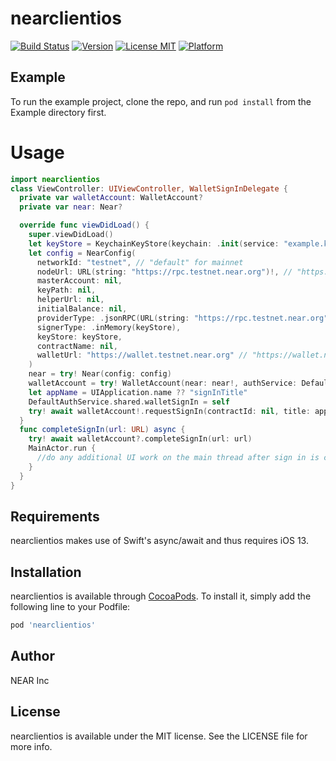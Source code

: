 # nearclientios

[![Build Status](https://travis-ci.com/nearprotocol/near-client-ios.svg?branch=master)](https://travis-ci.com/nearprotocol/near-client-ios)
[![Version](https://img.shields.io/cocoapods/v/nearclientios.svg?style=flat)](https://cocoapods.org/pods/nearclientios)
[![License MIT](https://img.shields.io/github/license/nearprotocol/near-client-ios)](https://github.com/nearprotocol/near-client-ios/blob/master/LICENSE)
[![Platform](https://img.shields.io/cocoapods/p/nearclientios.svg?style=flat)](https://cocoapods.org/pods/nearclientios)

## Example

To run the example project, clone the repo, and run `pod install` from the Example directory first.

# Usage

```swift
import nearclientios
class ViewController: UIViewController, WalletSignInDelegate {
  private var walletAccount: WalletAccount?
  private var near: Near?

  override func viewDidLoad() {
    super.viewDidLoad()
    let keyStore = KeychainKeyStore(keychain: .init(service: "example.keystore"))
    let config = NearConfig(
      networkId: "testnet", // "default" for mainnet 
      nodeUrl: URL(string: "https://rpc.testnet.near.org")!, // "https://rpc.mainnet.near.org" for mainnet
      masterAccount: nil,
      keyPath: nil,
      helperUrl: nil,
      initialBalance: nil,
      providerType: .jsonRPC(URL(string: "https://rpc.testnet.near.org")!), // "https://rpc.mainnet.near.org" for mainnet
      signerType: .inMemory(keyStore),
      keyStore: keyStore,
      contractName: nil,
      walletUrl: "https://wallet.testnet.near.org" // "https://wallet.near.org" for mainnet
    )
    near = try! Near(config: config)
    walletAccount = try! WalletAccount(near: near!, authService: DefaultAuthService.shared)
    let appName = UIApplication.name ?? "signInTitle"
    DefaultAuthService.shared.walletSignIn = self
    try! await walletAccount!.requestSignIn(contractId: nil, title: appName, presentingViewController: self)
  }
  func completeSignIn(url: URL) async {
    try! await walletAccount?.completeSignIn(url: url)
    MainActor.run {
      //do any additional UI work on the main thread after sign in is complete
    }
  }
}
```

## Requirements

nearclientios makes use of Swift's async/await and thus requires iOS 13.

## Installation

nearclientios is available through [CocoaPods](https://cocoapods.org). To install
it, simply add the following line to your Podfile:

```ruby
pod 'nearclientios'
```

## Author

NEAR Inc

## License

nearclientios is available under the MIT license. See the LICENSE file for more info.
